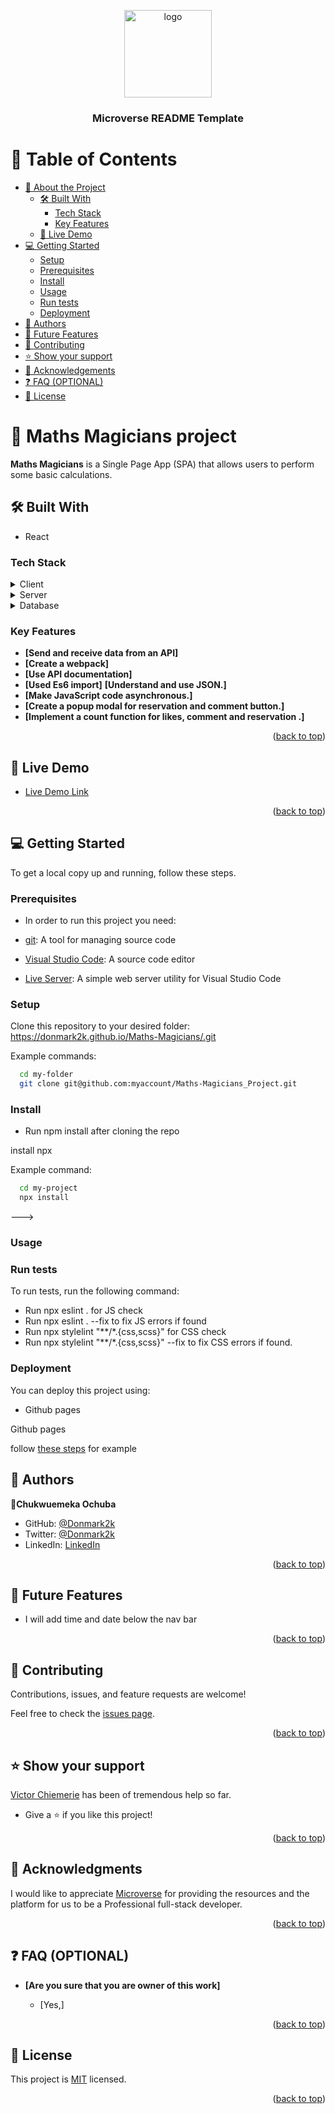 <a name="readme-top"></a>

<!--
HOW TO USE:
This is an example of how you may give instructions on setting up your project locally.

Modify this file to match your project and remove sections that don't apply.

REQUIRED SECTIONS:
- Table of Contents
- About the Project
  - Built With
  - Live Demo
- Getting Started
- Authors
- Future Features
- Contributing
- Show your support
- Acknowledgements
- License

OPTIONAL SECTIONS:
- FAQ

After you're finished please remove all the comments and instructions!
-->

<div align="center">
  <!-- You are encouraged to replace this logo with your own! Otherwise you can also remove it. -->
  <img src="https://cdn.icon-icons.com/icons2/3311/PNG/96/whiteboard_marker_blackboard_school_maths_board_teach_icon_209285.png" alt="logo" width="140"  height="auto" />
  <br/>

  <h3><b>Microverse README Template</b></h3>

</div>

<!-- TABLE OF CONTENTS -->

# 📗 Table of Contents

- [📖 About the Project](#about-project)
  - [🛠 Built With](#built-with)
    - [Tech Stack](#tech-stack)
    - [Key Features](#key-features)
  - [🚀 Live Demo](#live-demo)
- [💻 Getting Started](#getting-started)
  - [Setup](#setup)
  - [Prerequisites](#prerequisites)
  - [Install](#install)
  - [Usage](#usage)
  - [Run tests](#run-tests)
  - [Deployment](#triangular_flag_on_post-deployment)
- [👥 Authors](#authors)
- [🔭 Future Features](#future-features)
- [🤝 Contributing](#contributing)
- [⭐️ Show your support](#support)
- [🙏 Acknowledgements](#acknowledgements)
- [❓ FAQ (OPTIONAL)](#faq)
- [📝 License](#license)

<!-- PROJECT DESCRIPTION -->

# 📖 Maths Magicians project  <a name="about-project"></a>

**Maths Magicians** is a Single Page App (SPA) that allows users to perform some basic calculations.


## 🛠 Built With <a name="built-with"></a>
- React

### Tech Stack <a name="tech-stack"></a>


 <details>
  <summary>Client</summary>
  <ul>
    <li><a href="#">Index.html</a></li>
        <li><a href="#">main.js</a></li>
            <li><a href="#">Style.css</a></li>


  </ul>
</details> 
<details>
  <summary>Server</summary>
  <ul>
    <li><a href="https://expressjs.com/">Express.js</a></li>
  </ul>
</details>

<details>
<summary>Database</summary>
  <ul>
    <li><a href="https://www.postgresql.org/">PostgreSQL</a></li>
  </ul>
</details>

<!-- Features -->

### Key Features <a name="key-features"></a>


- **[Send and receive data from an API]**
- **[Create a webpack]**
- **[Use API documentation]**
- **[Used Es6 import]**
 **[Understand and use JSON.]**
- **[Make JavaScript code asynchronous.]**
- **[Create a popup modal for reservation and comment button.]**
- **[Implement a count function for likes, comment and reservation .]**


<p align="right">(<a href="#readme-top">back to top</a>)</p>

<!-- LIVE DEMO -->

## 🚀 Live Demo <a name="live-demo"></a>

<!-- > Add a link to your deployed project. -->

- [Live Demo Link]( https://donmark2k.github.io/Maths-Magicians/dist/)

<p align="right">(<a href="#readme-top">back to top</a>)</p>

<!-- GETTING STARTED -->

## 💻 Getting Started <a name="getting-started"></a>


To get a local copy up and running, follow these steps.

### Prerequisites

- In order to run this project you need:

- [git](https://git-scm.com/downloads): A tool for managing source code
- [Visual Studio Code](https://code.visualstudio.com/): A source code editor
- [Live Server](https://marketplace.visualstudio.com/items?itemName=ritwickdey.LiveServer): A simple web server utility for Visual Studio Code
<!--
Example command:

```sh
 gem install rails
```
 -->

### Setup

Clone this repository to your desired folder:
 https://donmark2k.github.io/Maths-Magicians/.git


Example commands:

```sh
  cd my-folder
  git clone git@github.com:myaccount/Maths-Magicians_Project.git
```

### Install

- Run npm install after cloning the repo

install npx

Example command:

```sh
  cd my-project
  npx install
```
--->

### Usage


<!--
Example command:

```sh
  rails server
```
--->

### Run tests

To run tests, run the following command:
- Run npx eslint . for JS check
- Run npx eslint . --fix to fix JS errors if found
- Run npx stylelint "**/*.{css,scss}" for CSS check
- Run npx stylelint "**/*.{css,scss}" --fix to fix CSS errors if found.
<!--
Example command:

```sh
  bin/rails test test/models/article_test.rb
```
--->

### Deployment

You can deploy this project using:
- Github pages

Github pages

<p>follow <a href="https://www.w3schools.com/git/git_remote_pages.asp?remote=github">these steps</a> for example</p>
<!--
Example:

```sh

```
 -->

<p align="right">(<a href="#readme-top">back to top</a>)</p>

<!-- AUTHORS -->

## 👥 Authors <a name="authors"></a>


 👤**Chukwuemeka Ochuba**

- GitHub: [@Donmark2k](https://github.com/Donmark2k)
- Twitter: [@Donmark2k](https://twitter.com/donmark2k)
- LinkedIn: [LinkedIn](https://www.linkedin.com/in/chukwuemeka-ochuba/)


<p align="right">(<a href="#readme-top">back to top</a>)</p>

<!-- FUTURE FEATURES -->

## 🔭 Future Features <a name="future-features"></a>
- I will add time and date below the nav bar


<p align="right">(<a href="#readme-top">back to top</a>)</p>

<!-- CONTRIBUTING -->

## 🤝 Contributing <a name="contributing"></a>

Contributions, issues, and feature requests are welcome!

Feel free to check the [issues page](../../issues/).

<p align="right">(<a href="#readme-top">back to top</a>)</p>

<!-- SUPPORT -->

## ⭐️ Show your support <a name="support"></a>

[Victor Chiemerie](https://github.com/Victor-chiemerie) has been of tremendous help so far.
- Give a ⭐️ if you like this project!

<p align="right">(<a href="#readme-top">back to top</a>)</p>

<!-- ACKNOWLEDGEMENTS -->

## 🙏 Acknowledgments <a name="acknowledgements"></a>

I would like to appreciate [Microverse](https://www.microverse.org/) for providing the resources and the platform for us to be a Professional full-stack developer.

<p align="right">(<a href="#readme-top">back to top</a>)</p>

<!-- FAQ (optional) -->

## ❓ FAQ (OPTIONAL) <a name="faq"></a>


- **[Are you sure that you are owner of this work]**

  - [Yes,]


<p align="right">(<a href="#readme-top">back to top</a>)</p>

<!-- LICENSE -->

## 📝 License <a name="license"></a>

This project is [MIT](MIT.md) licensed.

<p align="right">(<a href="#readme-top">back to top</a>)</p>
